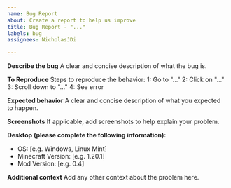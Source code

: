 ```yaml
---
name: Bug Report
about: Create a report to help us improve
title: Bug Report - "..."
labels: bug
assignees: NicholasJDi

---
```


**Describe the bug**
A clear and concise description of what the bug is.

**To Reproduce**
Steps to reproduce the behavior:
1: Go to "..."
2: Click on "..."
3: Scroll down to "..."
4: See error

**Expected behavior**
A clear and concise description of what you expected to happen.

**Screenshots**
If applicable, add screenshots to help explain your problem.

**Desktop (please complete the following information):**
 - OS: [e.g. Windows, Linux Mint]
 - Minecraft Version: [e.g. 1.20.1]
 - Mod Version: [e.g. 0.4]

**Additional context**
Add any other context about the problem here.
